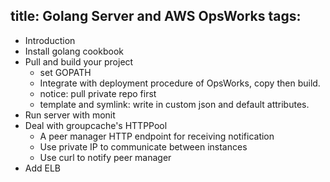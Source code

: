 title: Golang Server and AWS OpsWorks
tags:
---

- Introduction
- Install golang cookbook
- Pull and build your project
  - set GOPATH
  - Integrate with deployment procedure of OpsWorks, copy then build.
  - notice: pull private repo first
  - template and symlink: write in custom json and default attributes.
- Run server with monit
- Deal with groupcache's HTTPPool
  - A peer manager HTTP endpoint for receiving notification
  - Use private IP to communicate between instances
  - Use curl to notify peer manager
- Add ELB
